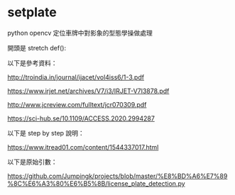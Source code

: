 # setplate
python opencv 定位車牌中對影象的型態學操做處理

開頭是 stretch def():

以下是參考資料：

http://troindia.in/journal/ijacet/vol4iss6/1-3.pdf

https://www.irjet.net/archives/V7/i3/IRJET-V7I3878.pdf

http://www.jcreview.com/fulltext/jcr070309.pdf

https://sci-hub.se/10.1109/ACCESS.2020.2994287

以下是 step by step 說明：

https://www.itread01.com/content/1544337017.html

以下是原始引數：

https://github.com/Jumpingk/projects/blob/master/%E8%BD%A6%E7%89%8C%E6%A3%80%E6%B5%8B/license_plate_detection.py
